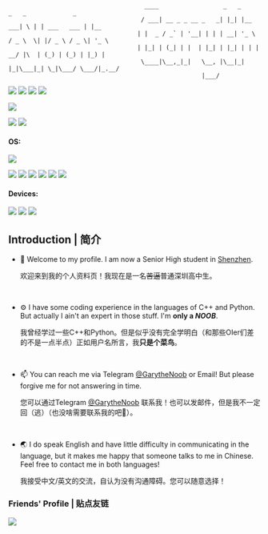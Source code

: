 ```

                                      ____                  _   _          _   _             _     
                                     / ___| __ _ _ __ _   _| |_| |__   ___| \ | | ___   ___ | |__  
                                    | |  _ / _` | '__| | | | __| '_ \ / _ \  \| |/ _ \ / _ \| '_ \ 
                                    | |_| | (_| | |  | |_| | |_| | | |  __/ |\  | (_) | (_) | |_) |
                                     \____|\__,_|_|   \__, |\__|_| |_|\___|_| \_|\___/ \___/|_.__/ 
                                                      |___/                                        

```

[![](https://img.shields.io/badge/GitHub-GarytheNoob-blue?style=flat-square&logo=GitHub)](https://github.com/GarytheNoob)
[![](https://img.shields.io/badge/Email-outlook.com-blue?style=flat-square&logo=microsoftoutlook)](mailto:garythenoob@outlook.com)
[![](https://img.shields.io/github/stars/garythenoob?affiliations=OWNER&logo=github&style=flat-square)](https://github.com/GarytheNoob)
[![](https://img.shields.io/website?down_color=lightgrey&down_message=Broken&label=My%20Blog&logo=hexo&logoColor=white&up_color=brightgreen&up_message=Online&url=https%3A%2F%2Fgarythenoob.github.io&style=flat-square)](https://garythenoob.github.io)

![](http://github-profile-summary-cards.vercel.app/api/cards/profile-details?username=GarytheNoob&theme=onedark) 

![](http://github-profile-summary-cards.vercel.app/api/cards/stats?username=GarytheNoob&theme=onedark) 
![](http://github-profile-summary-cards.vercel.app/api/cards/productive-time?username=GarytheNoob&theme=onedark&utcOffset=8) 


#### OS:

![](https://img.shields.io/badge/Linux-Arch-1793d1?style=flat&logo=archlinux&logoColor=white)

[![](https://img.shields.io/badge/Editor-NeoVim-57A143?style=flat-square&logo=neovim&logoColor=white)](https://github.com/garythenoob/nvim-profile)
[![](https://img.shields.io/badge/Windows_Manager-dwm-1177aa?style=flat-square&logo=dwm&logoColor=white)](https://github.com/garythenoob/dwm-profile)
![](https://img.shields.io/badge/Desktop_Environment-KDE_Plasma-1d99f3?style=flat-square&logo=kde&logoColor=white)
![](https://img.shields.io/badge/Shell-ZSH-f15a24?style=flat-square)
[![](https://img.shields.io/badge/Terminal-st-1177AA?style=flat-square&logo=suckless&logoColor=white)](https://github.com/garythenoob/st-profile)
![](https://img.shields.io/badge/Terminal-Alacritty-F46D01?style=flat-square&logo=alacritty&logoColor=white)

#### Devices:

![](https://img.shields.io/badge/Dell-G15_9920-007DB8?style=flat-square&logo=dell)
![](https://img.shields.io/badge/Redmi-K50_Pro-FF6900?style=flat-square&logo=xiaomi&logoColor=white)
![](https://img.shields.io/badge/iPad-Air_4-white?style=flat-square&logo=apple&logoColor=white)

## Introduction | 简介
- 👋 Welcome to my profile. I am now a Senior High student in [Shenzhen](https://www.google.com/maps/place/Shenzhen "Yeah the place where fake phones are made and all lost iPhones goes to").

     欢迎来到我的个人资料页！我现在是一名~~苦逼~~普通深圳高中生。

&emsp;

- ⚙️ I have some coding experience in the languages of C++ and Python. But actually I ain't an expert in those stuff. I'm **only a *NOOB***.

     我曾经学过一些C++和Python。但是似乎没有完全学明白（和那些OIer们差的不是一点半点）正如用户名所言，我**只是个菜鸟**。
     
&emsp;

- 📫 You can reach me via Telegram [@GarytheNoob](https://t.me/garythenoob) or Email! But please forgive me for not answering in time.

     您可以通过Telegram [@GarytheNoob](https://t.me/garythenoob) 联系我！也可以发邮件，但是我不一定回（逃）（也没啥需要联系我的吧🤔）。
     
&emsp;

- 🌏 I do speak English and have little difficulty in communicating in the language, but it makes me happy that someone talks to me in Chinese. Feel free to contact me in both languages!

     我接受中文/英文的交流，自认为没有沟通障碍。您可以随意选择！

### Friends' Profile | 贴点友链
[![](https://img.shields.io/badge/GitHub%20-66Leo66-blue?style=flat-square&logo=GitHub)](https://github.com/66Leo66)

